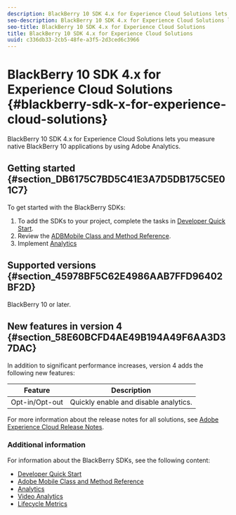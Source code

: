 ```yaml
---
description: BlackBerry 10 SDK 4.x for Experience Cloud Solutions lets you measure native BlackBerry 10 applications by using Adobe Analytics.
seo-description: BlackBerry 10 SDK 4.x for Experience Cloud Solutions lets you measure native BlackBerry 10 applications by using Adobe Analytics.
seo-title: BlackBerry 10 SDK 4.x for Experience Cloud Solutions
title: BlackBerry 10 SDK 4.x for Experience Cloud Solutions
uuid: c336db33-2cb5-48fe-a3f5-2d3ced6c3966
---
```


# BlackBerry 10 SDK 4.x for Experience Cloud Solutions {#blackberry-sdk-x-for-experience-cloud-solutions}

BlackBerry 10 SDK 4.x for Experience Cloud Solutions lets you measure native BlackBerry 10 applications by using Adobe Analytics.

## Getting started {#section_DB6175C7BD5C41E3A7D5DB175C5E01C7}

To get started with the BlackBerry SDKs:

1. To add the SDKs to your project, complete the tasks in [Developer Quick Start](/help/blackberry/dev-qs.md). 
1. Review the [ADBMobile Class and Method Reference](/help/blackberry/methods.md). 
1. Implement [Analytics](/help/blackberry/analytics.md)

## Supported versions {#section_45978BF5C62E4986AAB7FFD96402BF2D}

BlackBerry 10 or later.

## New features in version 4 {#section_58E60BCFD4AE49B194A49F6AA3D37DAC}

In addition to significant performance increases, version 4 adds the following new features:

| Feature | Description |
|--- |--- |
|Opt-in/Opt-out|Quickly enable and disable analytics.|

For more information about the release notes for all solutions, see [Adobe Experience Cloud Release Notes](https://marketing.adobe.com/resources/help/en_US/whatsnew/). 

### Additional information

For information about the BlackBerry SDKs, see the following content:

* [Developer Quick Start](/help/blackberry/dev-qs.md)
* [Adobe Mobile Class and Method Reference](/help/blackberry/methods.md)
* [Analytics](/help/blackberry/analytics.md)
* [Video Analytics](/help/blackberry/video-qs.md)
* [Lifecycle Metrics](/help/blackberry/metrics.md)

